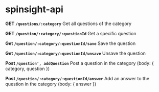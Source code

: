 # spinsight-api

**GET ```/questions/:category```** Get all questions of the category

**GET ```/question/:category/:questionId```** Get a specific question

**Get ```/question/:category/:questionId/save```** Save the question

**Get ```/question/:category/:questionId/unsave```** Unsave the question

**Post ```/question', addQuestion```** Post a question in the category 
(body: { category, question })

**Post ```/question/:category/:questionId/answer```** Add an answer to the question in the category
(body: { answer })
